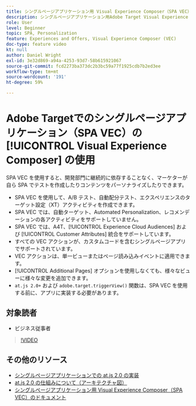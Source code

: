 ```yaml
---
title: シングルページアプリケーション用 Visual Experience Composer（SPA VEC）の使用方法
description: シングルページアプリケーション用Adobe Target Visual Experience Composer （SPA VEC）について説明します。 SPA VEC を使用してアクティビティを作成する方法について説明します。
role: User
level: Beginner
topic: SPA, Personalization
feature: Experiences and Offers, Visual Experience Composer (VEC)
doc-type: feature video
kt: null
author: Daniel Wright
exl-id: 3e32d869-a94a-4253-93d7-58b615921067
source-git-commit: fcd2273ba373dc2b3bc59a77f1925cdb7b2ed3ee
workflow-type: tm+mt
source-wordcount: '191'
ht-degree: 59%

---
```


# Adobe Targetでのシングルページアプリケーション（SPA VEC）の [!UICONTROL Visual Experience Composer] の使用

SPA VEC を使用すると、開発部門に継続的に依存することなく、マーケターが自ら SPA でテストを作成したりコンテンツをパーソナライズしたりできます。

* SPA VEC を使用して、A/B テスト、自動配分テスト、エクスペリエンスのターゲット設定（XT）アクティビティを作成できます。
* SPA VEC では、自動ターゲット、Automated Personalization、レコメンデーションの各アクティビティをサポートしていません。
* SPA VEC では、A4T、[!UICONTROL Experience Cloud Audiences] および [!UICONTROL Customer Attributes] 統合をサポートしています。
* すべての VEC アクションが、カスタムコードを含むシングルページアプリでサポートされています。
* VEC アクションは、単一ビューまたはページ読み込みイベントに適用できます。
* [!UICONTROL Additional Pages] オプションを使用しなくても、様々なビューに様々な変更を追加できます。
* `at.js 2.0+` および `adobe.target.triggerView()` 関数は、SPA VEC を使用する前に、アプリに実装する必要があります。

## 対象読者

* ビジネス従事者

>[!VIDEO](https://video.tv.adobe.com/v/35062?quality=12&captions=jpn)


## その他のリソース

* [シングルページアプリケーションでの at.js 2.0 の実装](../implementation/implement-atjs-20-in-a-single-page-application.md)
* [at.js 2.0 の仕組みについて（アーキテクチャ図）](../implementation/understanding-how-atjs-20-works.md)
* [シングルページアプリケーション用 Visual Experience Composer（SPA VEC）のドキュメント](https://experienceleague.adobe.com/docs/target/using/experiences/spa-visual-experience-composer.html?lang=ja)
